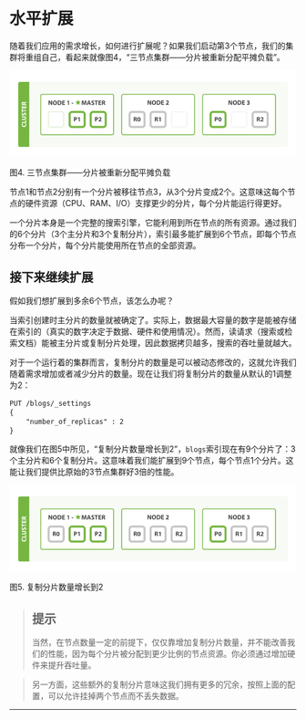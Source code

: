 水平扩展
==============

随着我们应用的需求增长，如何进行扩展呢？如果我们启动第3个节点，我们的集群将重组自己，看起来就像图4，“三节点集群——分片被重新分配平摊负载”。

![三节点集群](elas_0204.png)

图4. 三节点集群——分片被重新分配平摊负载

节点1和节点2分别有一个分片被移往节点3，从3个分片变成2个。这意味这每个节点的硬件资源（CPU、RAM、I/O）支撑更少的分片，每个分片能运行得更好。

一个分片本身是一个完整的搜索引擎，它能利用到所在节点的所有资源。通过我们的6个分片（3个主分片和3个复制分片），索引最多能扩展到6个节点，即每个节点分布一个分片，每个分片能使用所在节点的全部资源。

接下来继续扩展
------------

假如我们想扩展到多余6个节点，该怎么办呢？

当索引创建时主分片的数量就被确定了。实际上，数据最大容量的数字是能被存储在索引的（真实的数字决定于数据、硬件和使用情况）。然而，读请求（搜索或检索文档）能被主分片或复制分片处理，因此数据拷贝越多，搜索的吞吐量就越大。

对于一个运行着的集群而言，复制分片的数量是可以被动态修改的，这就允许我们随着需求增加或者减少分片的数量。现在让我们将复制分片的数量从默认的1调整为2：

```shell
PUT /blogs/_settings
{
    "number_of_replicas" : 2
}
```

就像我们在图5中所见，“复制分片数量增长到2”，`blogs`索引现在有9个分片了：3个主分片和6个复制分片。这意味着我们能扩展到9个节点，每个节点1个分片。这能让我们提供比原始的3节点集群好3倍的性能。

![2个复制分片的3节点集群](elas_0205.png)

图5. 复制分片数量增长到2


> 提示
> --------------
> 当然，在节点数量一定的前提下，仅仅靠增加复制分片数量，并不能改善我们的性能，因为每个分片被分配到更少比例的节点资源。你必须通过增加硬件来提升吞吐量。

> 另一方面，这些额外的复制分片意味这我们拥有更多的冗余，按照上面的配置，可以允许挂掉两个节点而不丢失数据。


---------------------------
